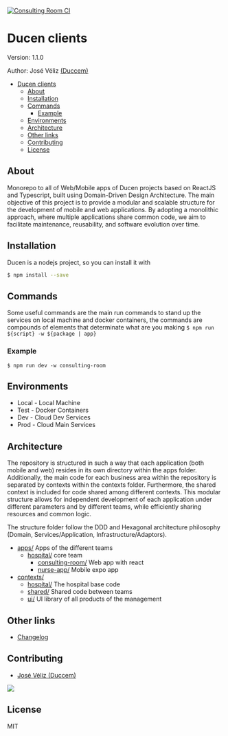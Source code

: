 [![Consulting Room CI](https://github.com/Duccem/ducen-clients/actions/workflows/consulting-room.yml/badge.svg)](https://github.com/Duccem/ducen-clients/actions/workflows/consulting-room.yml)
# Ducen clients

Version: 1.1.0

Author: José Véliz [(Duccem)](https://github.com/Duccem)

- [Ducen clients](#ducen-clients)
  - [About](#about)
  - [Installation](#installation)
  - [Commands](#commands)
    - [Example](#example)
  - [Environments](#environments)
  - [Architecture](#architecture)
  - [Other links](#other-links)
  - [Contributing](#contributing)
  - [License](#license)

## About

Monorepo to all of Web/Mobile apps of Ducen projects based on ReactJS and Typescript, built using Domain-Driven Design Architecture. The main objective of this project is to provide a modular and scalable structure for the development of mobile and web applications. By adopting a monolithic approach, where multiple applications share common code, we aim to facilitate maintenance, reusability, and software evolution over time.

## Installation

Ducen is a nodejs project, so you can install it with

```bash
$ npm install --save
```

## Commands

Some useful commands are the main run commands to stand up the services on local machine and docker containers,
the commands are compounds of elements that determinate what are you making  ```$ npm run ${script} -w ${package | app}```

### Example

```$ npm run dev -w consulting-room```

## Environments

- Local - Local Machine
- Test - Docker Containers
- Dev - Cloud Dev Services
- Prod - Cloud Main Services

## Architecture

The repository is structured in such a way that each application (both mobile and web) resides in its own directory within the apps folder. Additionally, the main code for each business area within the repository is separated by contexts within the contexts folder. Furthermore, the shared context is included for code shared among different contexts. This modular structure allows for independent development of each application under different parameters and by different teams, while efficiently sharing resources and common logic.

The structure folder follow the DDD and Hexagonal architecture philosophy (Domain, Services/Application, Infrastructure/Adaptors).

- [apps/]() Apps of the different teams
  - [hospital/]() core team
    - [consulting-room/]() Web app with react
    - [nurse-app/]() Mobile expo app
- [contexts/]() 
  - [hospital/]() The hospital base code
  - [shared/]() Shared code between teams
  - [ui/]() UI library of all products of the management

## Other links

- [Changelog](https://github.com/Duccem/ducen-clients/blob/main/CHANGELOG.md)

## Contributing

- [José Véliz (Duccem)](https://github.com/Duccem)

<a href="https://github.com/duccem/ducen-backend/graphs/contributors">
  <img src="https://contrib.rocks/image?repo=duccem/ducen" />
</a>

## License

MIT
